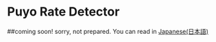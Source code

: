 # Puyo Rate Detector

##coming soon!
sorry, not prepared.
You can read in [Japanese(日本語)](README.ja.md)
